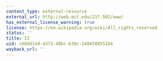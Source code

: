 ```yaml
---
content_type: external-resource
external_url: http://web.mit.edu/21f.502/www/
has_external_license_warning: true
license: https://en.wikipedia.org/wiki/All_rights_reserved
status: ''
title: II
uid: c60dd14d-4373-40bc-b39c-2404584551b4
wayback_url: ''
---
```

